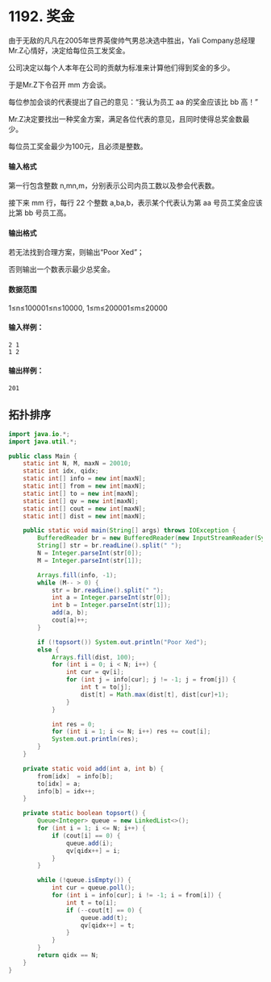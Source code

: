 # 1192. 奖金

由于无敌的凡凡在2005年世界英俊帅气男总决选中胜出，Yali Company总经理Mr.Z心情好，决定给每位员工发奖金。

公司决定以每个人本年在公司的贡献为标准来计算他们得到奖金的多少。

于是Mr.Z下令召开 mm 方会谈。

每位参加会谈的代表提出了自己的意见：“我认为员工 aa 的奖金应该比 bb 高！”

Mr.Z决定要找出一种奖金方案，满足各位代表的意见，且同时使得总奖金数最少。

每位员工奖金最少为100元，且必须是整数。

#### 输入格式

第一行包含整数 n,mn,m，分别表示公司内员工数以及参会代表数。

接下来 mm 行，每行 22 个整数 a,ba,b，表示某个代表认为第 aa 号员工奖金应该比第 bb 号员工高。

#### 输出格式

若无法找到合理方案，则输出“Poor Xed”；

否则输出一个数表示最少总奖金。

#### 数据范围

1≤n≤100001≤n≤10000,
1≤m≤200001≤m≤20000

#### 输入样例：

```
2 1
1 2
```

#### 输出样例：

```
201
```

## 拓扑排序

```java
import java.io.*;
import java.util.*;

public class Main {
    static int N, M, maxN = 20010;
    static int idx, qidx;
    static int[] info = new int[maxN];
    static int[] from = new int[maxN];
    static int[] to = new int[maxN];
    static int[] qv = new int[maxN];
    static int[] cout = new int[maxN];
    static int[] dist = new int[maxN];

    public static void main(String[] args) throws IOException {
        BufferedReader br = new BufferedReader(new InputStreamReader(System.in));
        String[] str = br.readLine().split(" ");
        N = Integer.parseInt(str[0]);
        M = Integer.parseInt(str[1]);

        Arrays.fill(info, -1);
        while (M-- > 0) {
            str = br.readLine().split(" ");
            int a = Integer.parseInt(str[0]);
            int b = Integer.parseInt(str[1]);
            add(a, b);
            cout[a]++;
        }

        if (!topsort()) System.out.println("Poor Xed");
        else {
            Arrays.fill(dist, 100);
            for (int i = 0; i < N; i++) {
                int cur = qv[i];
                for (int j = info[cur]; j != -1; j = from[j]) {
                    int t = to[j];
                    dist[t] = Math.max(dist[t], dist[cur]+1);
                }
            }

            int res = 0;
            for (int i = 1; i <= N; i++) res += cout[i];
            System.out.println(res);
        }
    }

    private static void add(int a, int b) {
        from[idx]  = info[b];
        to[idx] = a;
        info[b] = idx++;
    }

    private static boolean topsort() {
        Queue<Integer> queue = new LinkedList<>();
        for (int i = 1; i <= N; i++) {
            if (cout[i] == 0) {
                queue.add(i);
                qv[qidx++] = i;
            }
        }

        while (!queue.isEmpty()) {
            int cur = queue.poll();
            for (int i = info[cur]; i != -1; i = from[i]) {
                int t = to[i];
                if (--cout[t] == 0) {
                    queue.add(t);
                    qv[qidx++] = t;
                }
            }
        }
        return qidx == N;
    }
}
```

